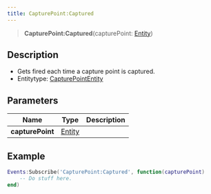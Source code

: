 ```yaml
---
title: CapturePoint:Captured
---
```


> **CapturePoint:Captured**(capturePoint: [Entity](/vext/ref/shared/type/entity))

## Description

- Gets fired each time a capture point is captured.
- Entitytype: [CapturePointEntity](/vext/ref/server/type/capturepointentity)

## Parameters

| Name | Type | Description |
| ---- | ---- | ----------- |
| **capturePoint** | [Entity](/vext/ref/shared/type/entity) | |

## Example

```lua
Events:Subscribe('CapturePoint:Captured', function(capturePoint)
    -- Do stuff here.
end)
```
